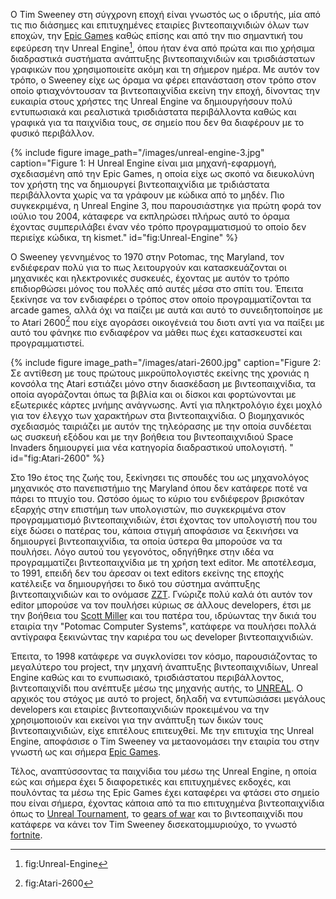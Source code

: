 Ο Tim Sweeney στη σύγχρονη εποχή είναι γνωστός ως ο ιδρυτής, μία από τις πιο διάσημες και επιτυχημένες εταιρίες βιντεοπαιχνιδιών όλων των εποχών, την [Epic Games](https://el.wikipedia.org/wiki/Epic_Games) 
καθώς επίσης και από την πιο σημαντική του εφεύρεση την Unreal Engine[^1], όπου ήταν ένα από πρώτα και πιο χρήσιμα διαδραστικά συστήματα ανάπτυξης 
βιντεοπαιχνιδιών και τρισδιάστατων γραφικών που χρησιμοποιείτε ακόμη και τη σήμερον ημέρα. Με αυτόν τον τρόπο, ο Sweeney είχε ως όραμα να φέρει επανάσταση 
στον τρόπο στον οποίο φτιαχνόντουσαν τα βιντεοπαιχνίδια εκείνη την εποχή, δίνοντας την ευκαιρία στους χρήστες της Unreal Engine να δημιουργήσουν 
πολύ εντυπωσιακά και ρεαλιστικά τρισδιάστατα περιβάλλοντα καθώς και γραφικά για τα παιχνίδια τους, σε σημείο που δεν θα διαφέρουν με το φυσικό περιβάλλον.

{% include figure image_path="/images/unreal-engine-3.jpg" caption="Figure 1:
Η Unreal Engine είναι μια μηχανή-εφαρμογή, σχεδιασμένη από την Epic Games, 
η οποία είχε ως σκοπό να διευκολύνη τον χρήστη της να δημιουργεί βιντεοπαιχνίδια με τριδιάστατα περιβάλλοντα χωρίς να τα γράφουν με κώδικα από το μηδέν. 
Πιο συγκεκριμένα, η Unreal Engine 3, που παρουσιάστηκε για πρώτη φορά τον ιούλιο του 2004, κάταφερε να εκπληρώσει πλήρως αυτό το όραμα 
έχοντας συμπεριλάβει έναν νέο τρόπο προγραμματισμού το οποίο δεν περιείχε κώδικα, τη kismet." id="fig:Unreal-Engine" %}

Ο Sweeney γεννημένος το 1970 στην Potomac, της Maryland, τον ενδιέφεραν πολύ για το πως λειτουργούν και κατασκευάζονται οι μηχανικές και ηλεκτρονικές συσκευές, 
έχοντας με αυτόν το τρόπο επιδιορθώσει μόνος του πολλές από αυτές μέσα στο σπίτι του. Έπειτα ξεκίνησε να τον ενδιαφέρει ο τρόπος στον οποίο προγραμματίζονται τα arcade games, 
αλλά όχι να παίζει με αυτά και αυτό το συνειδητοποίησε με το Atari 2600[^2] που είχε αγοράσει οικογένειά του διοτι αντί για να παίξει με αυτό του φάνηκε πιο ενδιαφέρον να μάθει πως έχει κατασκευστεί και προγραμματιστεί.

{% include figure image_path="/images/atari-2600.jpg" caption="Figure 2:
 Σε αντίθεση με τους πρώτους μικροϋπολογιστές εκείνης της χρονιάς η κονσόλα της Atari εστιάζει μόνο στην διασκέδαση με βιντεοπαιχνίδια, 
 τα οποία αγοράζονται όπως τα βιβλία και οι δίσκοι και φορτώνονται με εξωτερικές κάρτες μνήμης ανάγνωσης. 
 Αντί για πληκτρολόγιο έχει μοχλό για τον έλεγχο των χαρακτήρων στα βιντεοπαιχνίδια. Ο βιομηχανικός σχεδιασμός ταιριάζει με αυτόν της τηλεόρασης
 με την οποία συνδέεται ως συσκευή εξόδου και με την βοήθεια του βιντεοπαιχνιδιού Space Invaders δημιουργεί μια νέα κατηγορία διαδραστικού υπολογιστή. " 
 id="fig:Atari-2600" %}

Στο 19ο έτος της ζωής του, ξεκίνησει τις σπουδές του ως μηχανολόγος μηχανικός στο πανεπιστήμιο της Maryland όπου δεν κατάφερε ποτέ να πάρει το πτυχίο του. Ωστόσο όμως το κύριο του ενδιέφερον βρισκόταν εξαρχής στην επιστήμη των υπολογιστών, πιο συγκεκριμένα στον προγραμματισμό βιντεοπαιχνιδιών, έτσι έχοντας τον υπολογιστή που του είχε δώσει ο πατέρας του, κάποια στιγμή αποφάσισε να ξεκινήσει να δημιουργεί βιντεοπαιχνίδια, τα οποία ύστερα θα μπορούσε να τα πουλήσει. Λόγο αυτού του γεγονότος, οδηγήθηκε στην ιδέα να προγραμματίζει βιντεοπαιχνίδια με τη χρήση text editor. Με αποτέλεσμα, το 1991, επειδή δεν του άρεσαν οι text editors εκείνης της εποχής κατέλειξε να δημιουργήσει το δικό του σύστημα ανάπτυξης βιντεοπαιχνιδιών και το ονόμασε [ZZT](https://en.wikipedia.org/wiki/ZZT). Γνώριζε πολύ καλά ότι αυτόν τον editor μπορούσε να τον πουλήσει κύριως σε άλλους developers, έτσι με την βοήθεια του [Scott Miller](https://en.wikipedia.org/wiki/Scott_Miller_(entrepreneur)) και του πατέρα του, ιδρύωντας την δικιά του εταιρία την "Potomac Computer Systems", κατάφερε να πουλήσει πολλά αντίγραφα ξεκινώντας την καριέρα του ως developer βιντεοπαιχνιδιών. 
 
Έπειτα, το 1998 κατάφερε να συγκλονίσει τον κόσμο, παρουσιάζοντας το μεγαλύτερο του project, την μηχανή άναπτυξης βιντεοπαιχνιδίων, Unreal Engine καθώς και το ενυπωσιακό, τρισδιάστατου περιβάλλοντος, βιντεοπαιχνίδι που ανέπτυξε μέσω της μηχανής αυτής, το [UNREAL](https://en.wikipedia.org/wiki/Unreal_(1998_video_game)). 
Ο αρχικός του στόχος με αυτό το project, δηλαδή να εντυπώσιάσει μεγάλους developers και εταιρίες βιντεοπαιχνιδιών προκειμένου να την χρησιμοποιούν και εκείνοι για την ανάπτυξη των δικών τους βιντεοπαιχνιδιών, είχε επιτέλους επιτευχθεί. Με την επιτυχία της Unreal Engine, αποφάσισε ο Tim Sweeney να μεταονομάσει την εταιρία του στην γνωστή ως και σήμερα [Epic Games](https://el.wikipedia.org/wiki/Epic_Games).

Τέλος, αναπτύσσοντας τα παιχνίδια του μέσω της Unreal Engine, η οποία εώς και σήμερα έχει 5 διαφορετικές και επιτυχημένες εκδοχές, και πουλόντας τα μέσω της Epic Games έχει καταφέρει να φτάσει στο σημείο που είναι σήμερα, έχοντας κάποια από τα πιο επιτυχημένα βιντεοπαιχνίδια όπως το [Unreal Tournament](https://en.wikipedia.org/wiki/Unreal_Tournament), το [gears of war](https://en.wikipedia.org/wiki/Gears_of_War) και το βιντεοπαιχνίδι που κατάφερε να κάνει τον Tim Sweeney δισεκατομμυριούχο, το γνωστό [fortnite](https://el.wikipedia.org/wiki/Fortnite).

[^1]: fig:Unreal-Engine


[^2]: fig:Atari-2600
